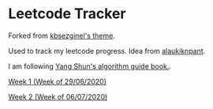 # Leetcode Tracker

Forked from [kbsezginel's theme](https://kbsezginel.github.io/gh-pages-template/).

Used to track my leetcode progress. Idea from [alaukiknpant](https://github.com/alaukiknpant/gh-pages-template).

I am following [Yang Shun's algorithm guide book.](https://yangshun.github.io/tech-interview-handbook/algorithms/array).

[Week 1 (Week of 29/06/2020)](https://github.com/ryan-foo/leetcode-tracking/week-1)

[Week 2 (Week of 06/07/2020)](https://github.com/ryan-foo/leetcode-tracking/week-2)
